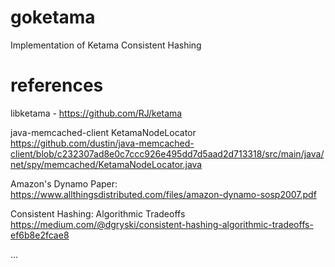 # goketama
Implementation of Ketama Consistent Hashing

# references
libketama - https://github.com/RJ/ketama

java-memcached-client KetamaNodeLocator https://github.com/dustin/java-memcached-client/blob/c232307ad8e0c7ccc926e495dd7d5aad2d713318/src/main/java/net/spy/memcached/KetamaNodeLocator.java

Amazon's Dynamo Paper: https://www.allthingsdistributed.com/files/amazon-dynamo-sosp2007.pdf

Consistent Hashing: Algorithmic Tradeoffs https://medium.com/@dgryski/consistent-hashing-algorithmic-tradeoffs-ef6b8e2fcae8

...
